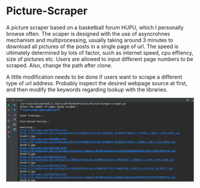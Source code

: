 # Picture-Scraper

A picture scraper based on a basketball forum HUPU, which I personally browse often. 
The scaper is designed with the use of asyncrohnes mechanism and multiprocessing, usually taking around 3 minutes to download all pictures of the posts in a single page of url. 
The speed is ultimately determined by lots of factor, such as internet speed, cpu effiency, size of pictures etc. 
Users are allowed to input different page numbers to be scraped. Also, change the path after clone.

A little modification needs to be done if users want to scrape a different type of url address. Probably inspect the desired webpage source at first, and then modify the keywords regarding lookup with the libraries.

![image](http://github.com/Kentwhf/Picture-Scraper/raw/master/WX20190107-211715.png)
